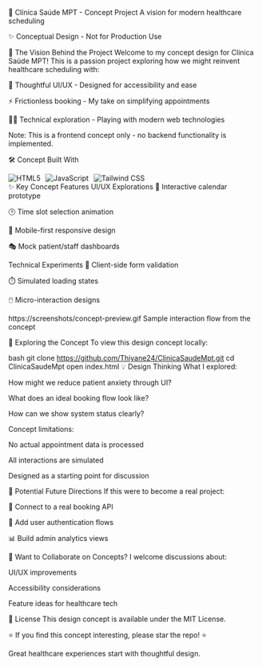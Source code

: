 🏥 Clínica Saúde MPT - Concept Project
A vision for modern healthcare scheduling

✨ Conceptual Design - Not for Production Use

🌟 The Vision Behind the Project
Welcome to my concept design for Clínica Saúde MPT! This is a passion project exploring how we might reinvent healthcare scheduling with:

🎨 Thoughtful UI/UX - Designed for accessibility and ease

⚡ Frictionless booking - My take on simplifying appointments

🧑‍💻 Technical exploration - Playing with modern web technologies

Note: This is a frontend concept only - no backend functionality is implemented.

🛠️ Concept Built With
<div style="display: flex; gap: 10px; flex-wrap: wrap;"> <img src="https://img.shields.io/badge/HTML5-E34F26?style=for-the-badge&logo=html5&logoColor=white" alt="HTML5"> <img src="https://img.shields.io/badge/JavaScript-F7DF1E?style=for-the-badge&logo=javascript&logoColor=black" alt="JavaScript"> <img src="https://img.shields.io/badge/Tailwind_CSS-38B2AC?style=for-the-badge&logo=tailwind-css&logoColor=white" alt="Tailwind CSS"> </div>
✨ Key Concept Features
UI/UX Explorations
📅 Interactive calendar prototype

🕒 Time slot selection animation

📱 Mobile-first responsive design

🎭 Mock patient/staff dashboards

Technical Experiments
📲 Client-side form validation

⏱️ Simulated loading states

🖱️ Micro-interaction designs

https://screenshots/concept-preview.gif
Sample interaction flow from the concept

🚀 Exploring the Concept
To view this design concept locally:

bash
git clone https://github.com/Thiyane24/ClinicaSaudeMpt.git
cd ClinicaSaudeMpt
open index.html
💡 Design Thinking
What I explored:

How might we reduce patient anxiety through UI?

What does an ideal booking flow look like?

How can we show system status clearly?

Concept limitations:

No actual appointment data is processed

All interactions are simulated

Designed as a starting point for discussion

🌱 Potential Future Directions
If this were to become a real project:

🔄 Connect to a real booking API

👥 Add user authentication flows

📊 Build admin analytics views

🤝 Want to Collaborate on Concepts?
I welcome discussions about:

UI/UX improvements

Accessibility considerations

Feature ideas for healthcare tech

📜 License
This design concept is available under the MIT License.

⭐ If you find this concept interesting, please star the repo! ⭐

Great healthcare experiences start with thoughtful design.
